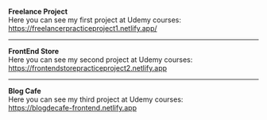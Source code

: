 <b>Freelance Project</b></br>
Here you can see my first project at Udemy courses:</br>
https://freelancerpracticeproject1.netlify.app/

<hr />

<b>FrontEnd Store</b></br>
Here you can see my second project at Udemy courses:</br>
https://frontendstorepracticeproject2.netlify.app

<hr />

<b>Blog Cafe</b></br>
Here you can see my third project at Udemy courses:</br>
https://blogdecafe-frontend.netlify.app
